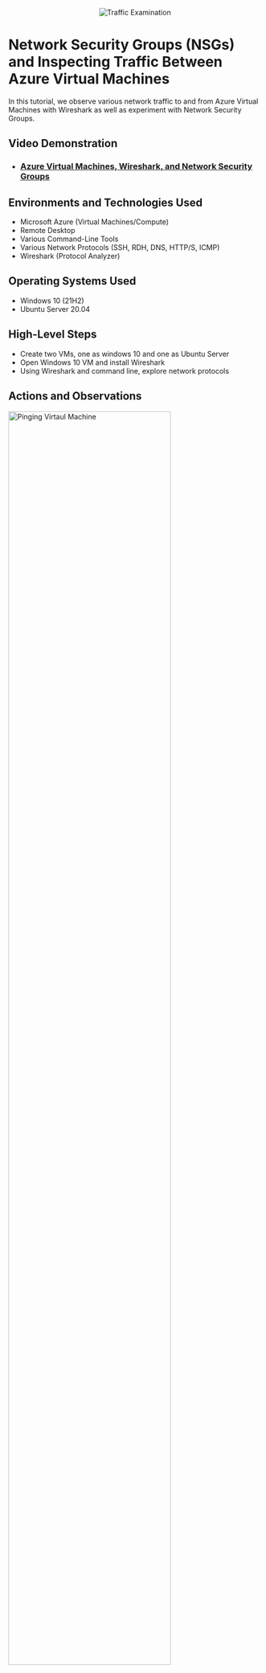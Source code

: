 <p align="center">
<img src="https://i.imgur.com/Ua7udoS.png" alt="Traffic Examination"/>
</p>

<h1>Network Security Groups (NSGs) and Inspecting Traffic Between Azure Virtual Machines</h1>
In this tutorial, we observe various network traffic to and from Azure Virtual Machines with Wireshark as well as experiment with Network Security Groups. <br />


<h2>Video Demonstration</h2>

- ### [Azure Virtual Machines, Wireshark, and Network Security Groups](https://www.flexclip.com/share/18365971e2ede90187a9dff8c5e5bcba1fbb9e4.html)

<h2>Environments and Technologies Used</h2>

- Microsoft Azure (Virtual Machines/Compute)
- Remote Desktop
- Various Command-Line Tools
- Various Network Protocols (SSH, RDH, DNS, HTTP/S, ICMP)
- Wireshark (Protocol Analyzer)

<h2>Operating Systems Used </h2>

- Windows 10 (21H2)
- Ubuntu Server 20.04

<h2>High-Level Steps</h2>

- Create two VMs, one as windows 10 and one as Ubuntu Server
- Open Windows 10 VM and install Wireshark
- Using Wireshark and command line, explore network protocols

<h2>Actions and Observations</h2>

<p>
<img src="https://user-images.githubusercontent.com/47663923/209569486-c3e15f60-edd8-4867-8cec-d0ca77d5508b.png" height="80%" width="80%" alt="Pinging Virtaul Machine"/>
</p>
<p>
To initiate our review of ICMP traffic, I first continuously ping VM2 using the private IP address using command ping 10.0.0.5 -t. This allows us to see what changes when we change networking rules.
</p>
<br />

<p>
<img src="(https://user-images.githubusercontent.com/47663923/209569724-6d58e5d6-590a-4bbf-bfd9-678e0fc46528.png)" height="80%" width="80%" alt="SSH log in"/>
</p>

<p>
Log into VM2 using SSH on VM1 in command line.
</p>
<br />

<p>
<img src="[https://i.imgur.com/DJmEXEB.png](https://user-images.githubusercontent.com/47663923/209570009-3397dfab-4735-4eaf-b36a-7d6f215a80e0.png)" height="80%" width="80%" alt="DHCP"/>
</p>
<p>
Using DHCP to renew our IP address and observing on Wireshark.
</p>
<br />

<p>
<img src="https://user-images.githubusercontent.com/47663923/209570164-defb8af1-3a44-4bc3-a0ba-b9109815eb54.png" height="80%" width="80%" alt="DHCP"/>
</p>
<p>
Using RDP (tcp.port == 3389) in Wireshark to observe the traffic.
</p>
<br />
